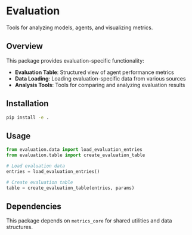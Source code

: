 # Evaluation

Tools for analyzing models, agents, and visualizing metrics.

## Overview

This package provides evaluation-specific functionality:

- **Evaluation Table**: Structured view of agent performance metrics
- **Data Loading**: Loading evaluation-specific data from various sources
- **Analysis Tools**: Tools for comparing and analyzing evaluation results

## Installation

```bash
pip install -e .
```

## Usage

```python
from evaluation.data import load_evaluation_entries
from evaluation.table import create_evaluation_table

# Load evaluation data
entries = load_evaluation_entries()

# Create evaluation table
table = create_evaluation_table(entries, params)
```

## Dependencies

This package depends on `metrics_core` for shared utilities and data structures.
